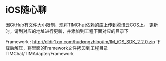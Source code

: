 # iOS随心聊
因GitHub有文件大小限制，现将TIMChat依赖的库上传到腾讯云COS上。
更新时，请到对应的地址进行更新，并添加到工程下面对应的目录下

Framework : http://dldir1.qq.com/hudongzhibo/im/IM_iOS_SDK_2.2.0.zip 下载后解压，将里面的Framework文件拷贝到工程目录  TIMChat/TIMAdapter/Framework
